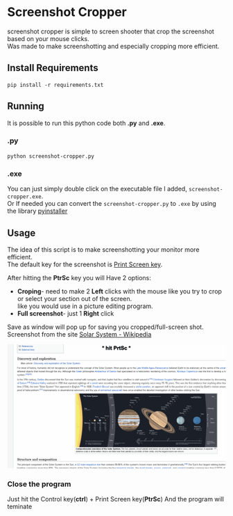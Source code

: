 # Screenshot Cropper
screenshot cropper is simple to screen shooter that crop the screenshot based on your mouse clicks.\
Was made to make screenshotting and especially cropping more efficient.

## Install Requirements
```
pip install -r requirements.txt
```

## Running

It is possible to run this python code both __.py__ and __.exe__.
### .py

```
python screenshot-cropper.py
```
 ### .exe
 
You can just simply double click on the executable file I added, `screenshot-cropper.exe`.\
Or If needed you can convert the `screenshot-cropper.py` to `.exe` by using the library [pyinstaller](https://pypi.org/project/PyInstaller/)

## Usage

The idea of this script is to make screenshotting your monitor more efficient.\
The default key for the screenshot is [Print Screen key](https://en.wikipedia.org/wiki/Print_Screen).

After hitting the __PtrSc__ key you will Have 2 options:
* __Croping__- need to make 2 __Left__ clicks with the mouse like you try to crop or select your section out of the screen.\
like you would use in a picture editing program.
* __Full screenshot__- just 1 __Right__ click

Save as window will pop up for saving you cropped/full-screen shot.\
Screenshot from the site [Solar System - Wikipedia](https://en.wikipedia.org/wiki/Solar_System)

![](Usage.gif)

### Close the program

Just hit the Control key(__ctrl__) + Print Screen key(__PtrSc__) And the program will teminate

 
